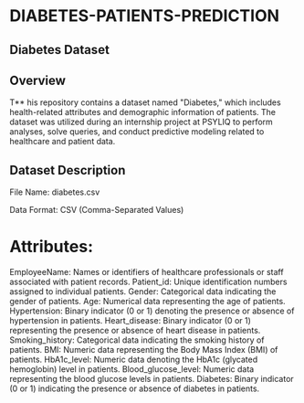 # DIABETES-PATIENTS-PREDICTION

 ## Diabetes Dataset

 ## Overview 
T** his repository contains a dataset named "Diabetes," which includes health-related attributes and demographic information of patients. The dataset was utilized during an internship project at PSYLIQ to perform analyses, solve queries, and conduct predictive modeling related to healthcare and patient data.

## Dataset Description 
File Name: diabetes.csv

Data Format: CSV (Comma-Separated Values)
# Attributes:

 EmployeeName: Names or identifiers of healthcare professionals or staff associated with patient records.
 Patient_id: Unique identification numbers assigned to individual patients.
 Gender: Categorical data indicating the gender of patients.
 Age: Numerical data representing the age of patients.
 Hypertension: Binary indicator (0 or 1) denoting the presence or absence of hypertension in patients.
 Heart_disease: Binary indicator (0 or 1) representing the presence or absence of heart disease in patients.
 Smoking_history: Categorical data indicating the smoking history of patients.
 BMI: Numeric data representing the Body Mass Index (BMI) of patients.
 HbA1c_level: Numeric data denoting the HbA1c (glycated hemoglobin) level in patients.
 Blood_glucose_level: Numeric data representing the blood glucose levels in patients.
 Diabetes: Binary indicator (0 or 1) indicating the presence or absence of diabetes in patients.
